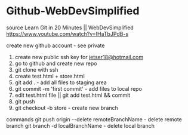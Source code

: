 # Github-WebDevSimplified

source
    Learn Git in 20 Minutes || WebDevSimplified
    https://www.youtube.com/watch?v=IHaTbJPdB-s

create new github account - see private

1. create new public ssh key for jetser18@hotmail.com
2. go to github and create new repo
3. git clone with ssh
4. create test.html + store.html
5. git add . - add all files to staging area
6. git commit -m 'first commit' - add files to local repo
7. edit test.html file || git add test.html && commit
8. git push
9. git checkout -b store - create new branch



commands
    git push origin --delete remoteBranchName   - delete remote branch
    git branch -d localBranchName               - delete local branch
